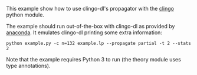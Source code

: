 This example show how to use clingo-dl's propagator with the [clingo] python module.

The example should run out-of-the-box with clingo-dl as provided by [anaconda].
It emulates clingo-dl printing some extra information:

    python example.py -c n=132 example.lp --propagate partial -t 2 --stats 2

Note that the example requires Python 3 to run (the theory module uses type
annotations).

[clingo]: https://potassco.org/clingo/python-api/current/
[anaconda]: https://anaconda.org/potassco/clingo-dl/
